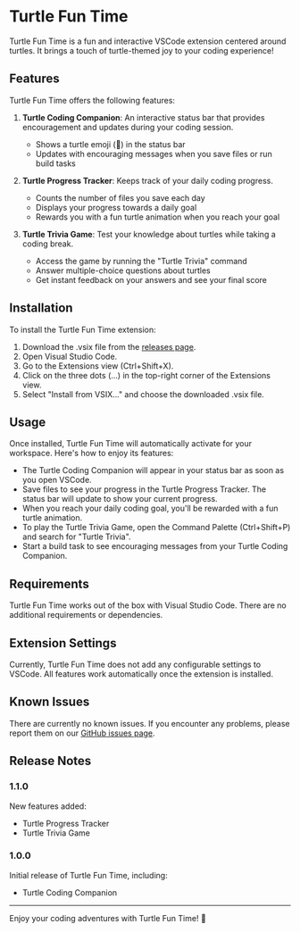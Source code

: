 # Turtle Fun Time

Turtle Fun Time is a fun and interactive VSCode extension centered around turtles. It brings a touch of turtle-themed joy to your coding experience!

## Features

Turtle Fun Time offers the following features:

1. **Turtle Coding Companion**: An interactive status bar that provides encouragement and updates during your coding session.
   - Shows a turtle emoji (🐢) in the status bar
   - Updates with encouraging messages when you save files or run build tasks

2. **Turtle Progress Tracker**: Keeps track of your daily coding progress.
   - Counts the number of files you save each day
   - Displays your progress towards a daily goal
   - Rewards you with a fun turtle animation when you reach your goal

3. **Turtle Trivia Game**: Test your knowledge about turtles while taking a coding break.
   - Access the game by running the "Turtle Trivia" command
   - Answer multiple-choice questions about turtles
   - Get instant feedback on your answers and see your final score

## Installation

To install the Turtle Fun Time extension:

1. Download the .vsix file from the [releases page](https://github.com/anuk909/turtle-fun-time/releases).
2. Open Visual Studio Code.
3. Go to the Extensions view (Ctrl+Shift+X).
4. Click on the three dots (...) in the top-right corner of the Extensions view.
5. Select "Install from VSIX..." and choose the downloaded .vsix file.

## Usage

Once installed, Turtle Fun Time will automatically activate for your workspace. Here's how to enjoy its features:

- The Turtle Coding Companion will appear in your status bar as soon as you open VSCode.
- Save files to see your progress in the Turtle Progress Tracker. The status bar will update to show your current progress.
- When you reach your daily coding goal, you'll be rewarded with a fun turtle animation.
- To play the Turtle Trivia Game, open the Command Palette (Ctrl+Shift+P) and search for "Turtle Trivia".
- Start a build task to see encouraging messages from your Turtle Coding Companion.

## Requirements

Turtle Fun Time works out of the box with Visual Studio Code. There are no additional requirements or dependencies.

## Extension Settings

Currently, Turtle Fun Time does not add any configurable settings to VSCode. All features work automatically once the extension is installed.

## Known Issues

There are currently no known issues. If you encounter any problems, please report them on our [GitHub issues page](https://github.com/anuk909/turtle-fun-time/issues).

## Release Notes

### 1.1.0

New features added:
- Turtle Progress Tracker
- Turtle Trivia Game

### 1.0.0

Initial release of Turtle Fun Time, including:
- Turtle Coding Companion

---

Enjoy your coding adventures with Turtle Fun Time! 🐢
